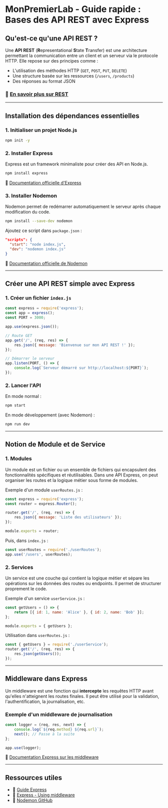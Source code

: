 # MonPremierLab - Guide rapide : Bases des API REST avec Express

## Qu'est-ce qu'une API REST ?
Une **API REST** (**R**epresentational **S**tate **T**ransfer) est une architecture permettant la communication entre un client et un serveur via le protocole HTTP. Elle repose sur des principes comme :
- L'utilisation des méthodes HTTP (`GET`, `POST`, `PUT`, `DELETE`)
- Une structure basée sur les ressources (`/users`, `/products`)
- Des réponses au format JSON

### 📖 [En savoir plus sur REST](https://restfulapi.net/)

---

## Installation des dépendances essentielles

### 1. Initialiser un projet Node.js
```sh
npm init -y
```

### 2. Installer Express
Express est un framework minimaliste pour créer des API en Node.js.
```sh
npm install express
```
📖 [Documentation officielle d'Express](https://expressjs.com/)

### 3. Installer Nodemon
Nodemon permet de redémarrer automatiquement le serveur après chaque modification du code.
```sh
npm install --save-dev nodemon
```
Ajoutez ce script dans `package.json` :
```json
"scripts": {
  "start": "node index.js",
  "dev": "nodemon index.js"
}
```
📖 [Documentation officielle de Nodemon](https://github.com/remy/nodemon)

---

## Créer une API REST simple avec Express

### 1. Créer un fichier `index.js`
```js
const express = require('express');
const app = express();
const PORT = 3000;

app.use(express.json());

// Route GET
app.get('/', (req, res) => {
    res.json({ message: 'Bienvenue sur mon API REST !' });
});

// Démarrer le serveur
app.listen(PORT, () => {
    console.log(`Serveur démarré sur http://localhost:${PORT}`);
});
```

### 2. Lancer l'API
En mode normal :
```sh
npm start
```
En mode développement (avec Nodemon) :
```sh
npm run dev
```

---

## Notion de Module et de Service

### 1. Modules
Un module est un fichier ou un ensemble de fichiers qui encapsulent des fonctionnalités spécifiques et réutilisables. Dans une API Express, on peut organiser les routes et la logique métier sous forme de modules.

Exemple d'un module `userRoutes.js` :
```js
const express = require('express');
const router = express.Router();

router.get('/', (req, res) => {
    res.json({ message: 'Liste des utilisateurs' });
});

module.exports = router;
```

Puis, dans `index.js` :
```js
const userRoutes = require('./userRoutes');
app.use('/users', userRoutes);
```

### 2. Services
Un service est une couche qui contient la logique métier et sépare les opérations sur les données des routes ou endpoints. Il permet de structurer proprement le code.

Exemple d'un service `userService.js` :
```js
const getUsers = () => {
    return [{ id: 1, name: 'Alice' }, { id: 2, name: 'Bob' }];
};

module.exports = { getUsers };
```

Utilisation dans `userRoutes.js` :
```js
const { getUsers } = require('./userService');
router.get('/', (req, res) => {
    res.json(getUsers());
});
```

---

## Middleware dans Express

Un middleware est une fonction qui **intercepte** les requêtes HTTP avant qu'elles n'atteignent les routes finales. Il peut être utilisé pour la validation, l'authentification, la journalisation, etc.

### Exemple d'un middleware de journalisation
```js
const logger = (req, res, next) => {
    console.log(`${req.method} ${req.url}`);
    next(); // Passe à la suite
};

app.use(logger);
```
📖 [Documentation Express sur les middleware](https://expressjs.com/en/guide/using-middleware.html)

---

## Ressources utiles
- 📖 [Guide Express](https://expressjs.com/en/guide/routing.html)
- 📖 [Express - Using middleware](https://expressjs.com/en/guide/using-middleware.html)
- 📖 [Nodemon GitHub](https://github.com/remy/nodemon)